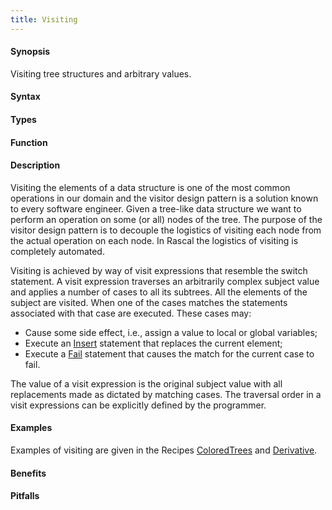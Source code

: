 ```yaml
---
title: Visiting
---
```


#### Synopsis

Visiting tree structures and arbitrary values.

#### Syntax

#### Types

#### Function

#### Description

Visiting the elements of a data structure is one of the most common operations in our domain 
and the visitor design pattern is a solution known to every software engineer. 
Given a tree-like data structure we want to perform an operation on some (or all) nodes of the tree. The purpose of the visitor design pattern is to decouple the logistics of visiting each node from the actual operation on each node. In Rascal the logistics of visiting is completely automated.

Visiting is achieved by way of visit expressions that resemble the switch statement. A visit expression traverses an arbitrarily complex subject value and applies a number of cases to all its subtrees. 
All the elements of the subject are visited. When one of the cases matches the statements associated 
with that case are executed. These cases may:

*  Cause some side effect, i.e., assign a value to local or global variables;
*  Execute an [Insert]((Rascal:Statements-Insert)) statement that replaces the current element;
*  Execute a [Fail]((Rascal:Statements-Fail)) statement that causes the match for 
   the current case to fail.

The value of a visit expression is the original subject value with all replacements made as dictated by matching cases. 
The traversal order in a visit expressions can be explicitly defined by the programmer. 

#### Examples

Examples of visiting are given in the Recipes 
[ColoredTrees]((Recipes:Common-ColoredTrees)) and [Derivative]((Recipes:Common-Derivative)).

#### Benefits

#### Pitfalls

